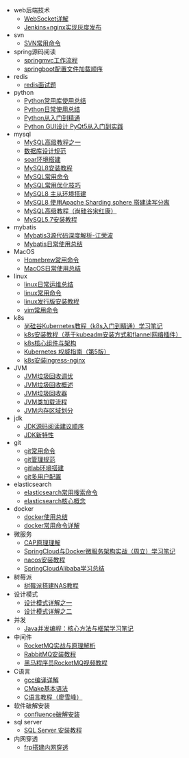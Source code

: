 - web后端技术
    - [WebSocket详解](docs/16353969509607)
    - [Jenkins+nginx实现灰度发布](docs/16409396557628)
- svn
    - [SVN常用命令](docs/16353969627658)
- spring源码阅读
    - [springmvc工作流程](docs/16353969777611)
    - [springboot配置文件加载顺序](docs/16353969777668)
- redis
    - [redis面试题](docs/16353969916197)
- python
    - [Python常用库使用总结](docs/16353970021933)
    - [Python日常使用总结](docs/16353970021986)
    - [Python从入门到精通](docs/16353970022024)
    - [Python GUI设计 PyQt5从入门到实践](docs/16367301324065)
- mysql
    - [MySQL高级教程之一](docs/16353978146045)
    - [数据库设计规范](docs/16353978146106)
    - [soar环境搭建](docs/16353978146158)
    - [MySQL8安装教程](docs/16353978146254)
    - [MySQL常用命令](docs/16353978146297)
    - [MySQL常用优化技巧](docs/16376365615424)
    - [MySQL8 主从环境搭建](docs/16413491382357)
    - [MySQL8 使用Apache Sharding sphere 搭建读写分离](docs/16418246314342)
    - [MySQL高级教程（尚硅谷宋红康）](docs/16421754723998)
    - [MySQL5.7安装教程](docs/16523227516624)
- mybatis
    - [Mybatis3源代码深度解析-江荣波](docs/16353970233481)
    - [Mybatis日常使用总结](docs/16366802495179)
- MacOS
    - [Homebrew常用命令](docs/16353970680332)
    - [MacOS日常使用总结](docs/16359354598729)
- linux
    - [linux日常运维总结](docs/16353970885101)
    - [linux常用命令](docs/16353970885153)
    - [linux发行版安装教程](docs/16353970885192)
    - [vim常用命令](docs/16353970885299)
- k8s
    - [尚硅谷Kubernetes教程（k8s入门到精通）学习笔记](docs/16353970980735)
    - [k8s安装教程（基于kubeadm安装方式和flannel网络插件）](docs/16353970980876)
    - [k8s核心组件与架构](docs/16353970980941)
    - [Kubernetes 权威指南（第5版）](docs/16375947077718)
    - [k8s安装ingress-nginx](docs/16547903784810)
- JVM
    - [JVM垃圾回收调优](docs/16353971081261)
    - [JVM垃圾回收概述](docs/16353971081307)
    - [JVM垃圾回收器](docs/16353971081439)
    - [JVM类加载流程](docs/16353971081500)
    - [JVM内存区域划分](docs/16353971081575)
- jdk
    - [JDK源码阅读建议顺序](docs/16353971163891)
    - [JDK新特性](docs/16412615710897)
- git
    - [git常用命令](docs/16353971256261)
    - [git管理规范](docs/16353971256310)
    - [gitlab环境搭建](docs/16353971256360)
    - [git多用户配置](docs/16521099489707)
- elasticsearch
    - [elasticsearch常用搜索命令](docs/16353971368920)
    - [elasticsearch核心概念](docs/16353971368972)
- docker
    - [docker使用总结](docs/16353971459611)
    - [docker常用命令详解](docs/16353971459678)
- 微服务
    - [CAP原理理解](docs/16353974078795)
    - [SpringCloud与Docker微服务架构实战（周立）学习笔记](docs/16353974078842)
    - [nacos安装教程](docs/16353974078904)
    - [SpringCloudAlibaba学习总结](docs/16353974078943)
- 树莓派
    - [树莓派搭建NAS教程](docs/16353971628832)
- 设计模式
    - [设计模式详解之一](docs/16353971713083)
    - [设计模式详解之二](docs/16353971713269)
- 并发
    - [Java并发编程：核心方法与框架学习笔记](docs/16353971889721)
- 中间件
    - [RocketMQ实战与原理解析](docs/16367297525960)
    - [RabbitMQ安装教程](docs/16374041052141)
    - [黑马程序员RocketMQ视频教程](docs/16421752187858)
- C语言
    - [gcc编译详解](docs/16413112191498)
    - [CMake基本语法](docs/16415637681070)
    - [C语言教程（廖雪峰）](docs/16426823802460)
- 软件破解安装
    - [confluence破解安装](docs/16518487283042)
- sql server
    - [SQL Server 安装教程](docs/16530107859345)
- 内网穿透
    - [frp搭建内网穿透](docs/16533695658877)
